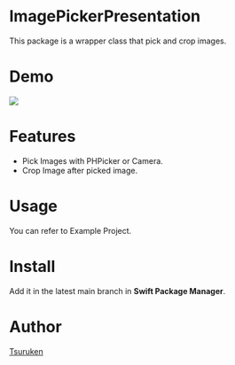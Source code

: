 # ImagePickerPresentation

This package is a wrapper class that pick and crop images.

# Demo
![](https://user-images.githubusercontent.com/15685633/113402196-9adb8580-93df-11eb-9c49-8c8d5ab1762d.gif)

# Features
* Pick Images with PHPicker or Camera.
* Crop Image after picked image.

# Usage
You can refer to Example Project.

# Install
Add it in the latest main branch in **Swift Package Manager**.

# Author
[Tsuruken](https://github.com/TsurumotoKentarou)
